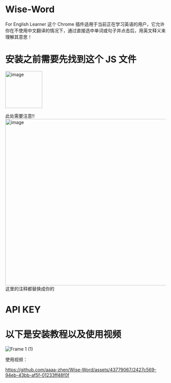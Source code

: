 # Wise-Word
For English Learner 
这个 Chrome 插件适用于当前正在学习英语的用户，它允许你在不使用中文翻译的情况下，通过直接选中单词或句子并点击后，用英文释义来理解其意思！


# 安装之前需要先找到这个 JS 文件
<img width="116" alt="image" src="https://github.com/aaaa-zhen/Wise-Word/assets/43779067/877dafe7-e6c9-4fa7-9526-54bafc9f5d26">

此处需要注意!!
<img width="522" alt="image" src="https://github.com/aaaa-zhen/Wise-Word/assets/43779067/e7ebdbee-e75c-447a-a900-16ef8a2b5a58"> 
这里的注释都替换成你的
# API KEY


# 以下是安装教程以及使用视频

![Frame 1 (1)](https://github.com/aaaa-zhen/Wise-Word/assets/43779067/2d5118c9-55b0-4949-a36b-614d5a55af0a)

使用视频：

https://github.com/aaaa-zhen/Wise-Word/assets/43779067/2427c569-94eb-43bb-af5f-01233ff48f0f

